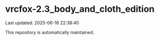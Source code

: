 # vrcfox-2.3_body_and_cloth_edition

Last updated: 2025-06-16 22:38:40

This repository is automatically maintained.
